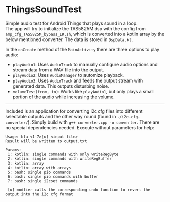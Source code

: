 # ThingsSoundTest

Simple audio test for Android Things that plays sound in a loop.  
The app will try to initialize the TAS5825M dsp with the config from `amp_cfg_TAS5825M_bypass_LR.sh`, which is converted into a kotlin array by the below mentioned converter. The data is stored in `DspData.kt`.

In the `onCreate` method of the `MainActivity` there are three options to play audio:
- `playAudio1`: Uses `AudioTrack` to manually configure audio options and stream data from a WAV file into the output.
- `playAudio2`: Uses `AudioManager` to automize playback.
- `playAudio3`: Uses `AudioTrack` and feeds the output stream with generated data. This outputs disturbing noise.
- `volumeTest(from, to)`: Works like `playAudio1`, but only plays a small portion of the audio while increasing the volume.

---

Included is an application for converting i2c cfg files into different selectable outputs and the other way round (found in `./i2c-cfg-converter/`).
Simply build with `g++ converter.cpp -o converter`. There are no special dependencies needed. Execute without parameters for help:

```
Usage: bla <1-7>[u] <input file>
Result will be written to output.txt

Params:
 1: kotlin: single commands with only writeRegByte
 2: kotlin: single commands with writeRegBuffer
 3: kotlin: array
 4: kotlin: array with arrays
 5: bash: single pio commands
 6: bash: single pio commands with buffer
 7: bash: single i2cset commands

 [u] modfier calls the corresponding undo function to revert the output into the i2c cfg format
```
